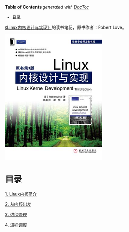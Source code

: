<!-- START doctoc generated TOC please keep comment here to allow auto update -->
<!-- DON'T EDIT THIS SECTION, INSTEAD RE-RUN doctoc TO UPDATE -->
**Table of Contents**  *generated with [DocToc](https://github.com/thlorenz/doctoc)*

- [目录](#%E7%9B%AE%E5%BD%95)

<!-- END doctoc generated TOC please keep comment here to allow auto update -->

[《Linux内核设计与实现》](https://book.douban.com/subject/6097773/)的读书笔记，原书作者：Robert Love。

![](img/cover.jpg)

# 目录

[1. Linux内核简介](Linux内核简介.md)

[2. 从内核出发](从内核出发.md)

[3. 进程管理](进程管理.md)

[4. 进程调度](进程调度.md)


